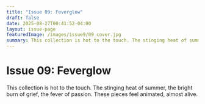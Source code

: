 ```yaml
---
title: "Issue 09: Feverglow"
draft: false
date: 2025-08-27T00:41:52-04:00
layout: issue-page
featuredImage: /images/issue9/09_cover.jpg
summary: This collection is hot to the touch. The stinging heat of summer, the bright burn of grief, the fever of passion. These pieces feel animated, almost alive.
---
```


# Issue 09: Feverglow

This collection is hot to the touch. The stinging heat of summer, the bright burn of grief, the fever of passion. These pieces feel animated, almost alive. 